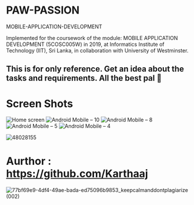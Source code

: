 # PAW-PASSION
MOBILE-APPLICATION-DEVELOPMENT

Implemented for the coursework of the module: MOBILE APPLICATION DEVELOPMENT (5COSC005W) in 2019, at Informatics Institute of Technology (IIT), Sri Lanka, in collaboration with University of Westminster.

## This is for only reference. Get an idea about the tasks and requirements. All the best pal 🤠

# Screen Shots
![Home screen](https://user-images.githubusercontent.com/48028155/144649061-a5fd659c-1a82-44ad-8cce-93cea8521b46.jpg)
![Android Mobile – 10](https://user-images.githubusercontent.com/48028155/144649065-0cadd487-d3e7-45f9-8e6f-9bc3635d4261.jpg)
![Android Mobile – 8](https://user-images.githubusercontent.com/48028155/144649066-ae9476f4-f0d3-4fb3-a9a6-fcb416eef658.jpg)
![Android Mobile – 5](https://user-images.githubusercontent.com/48028155/144649069-44d9316a-5dc8-415f-b4e9-901c63fd30b4.jpg)
![Android Mobile – 4](https://user-images.githubusercontent.com/48028155/144649072-6a67dc7d-bc7c-4bfa-8315-69fb4cb1c69c.jpg)



![48028155](https://user-images.githubusercontent.com/48028155/144647427-f55da810-5418-45af-8803-c47b61e7f4fe.jpg)

# Aurthor : https://github.com/Karthaaj

![77bf69e9-4df4-49ae-bada-ed75096b9853_keepcalmanddontplagiarize (002)](https://user-images.githubusercontent.com/48028155/144648204-701bd16d-da05-446e-acbd-5dc4877b1f9e.png)
